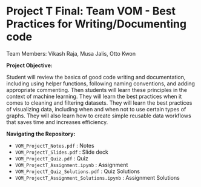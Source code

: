 # Project T Final: Team VOM - Best Practices for Writing/Documenting code
Team Members: Vikash Raja, Musa Jalis, Otto Kwon

**Project Objective:** 

Student will review the basics of good code writing and documentation, including using helper functions, following naming conventions, and adding appropriate commenting. Then students will learn these principles in the context of machine learning. They will learn the best practices when it comes to cleaning and filtering datasets. They will learn the best practices of visualizing data, including when and when not to use certain types of graphs. They will also learn how to create simple reusable data workflows that saves time and increases efficiency. 


**Navigating the Repository:** 

- `VOM_ProjectT_Notes.pdf` : Notes
- `VOM_ProjectT_Slides.pdf` : Slide deck
- `VOM_ProjectT_Quiz.pdf` : Quiz
- `VOM_ProjectT_Assignment.ipynb` : Assignment
- `VOM_ProjectT_Quiz_Solutions.pdf` : Quiz Solutions
- `VOM_ProjectT_Assignment_Solutions.ipynb` : Assignment Solutions

